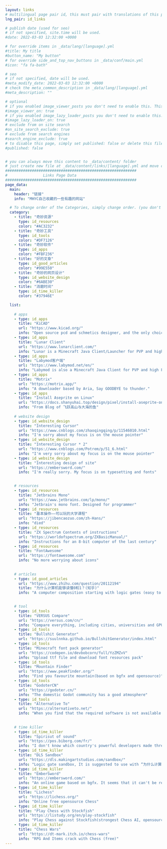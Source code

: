 ```yaml
---
layout: links
# multilingual page pair id, this must pair with translations of this page. (This name must be unique)
lng_pair: id_links

# publish date (used for seo)
# if not specified, site.time will be used.
#date: 2022-03-03 12:32:00 +0000

# for override items in _data/lang/[language].yml
#title: My title
#button_name: "My button"
# for override side_and_top_nav_buttons in _data/conf/main.yml
#icon: "fa fa-bath"

# seo
# if not specified, date will be used.
#meta_modify_date: 2022-03-03 12:32:00 +0000
# check the meta_common_description in _data/lang/[language].yml
#meta_description: ""

# optional
# if you enabled image_viewer_posts you don't need to enable this. This is only if image_viewer_posts = false
#image_viewer_on: true
# if you enabled image_lazy_loader_posts you don't need to enable this. This is only if image_lazy_loader_posts = false
#image_lazy_loader_on: true
# exclude from on site search
#on_site_search_exclude: true
# exclude from search engines
#search_engine_exclude: true
# to disable this page, simply set published: false or delete this file
#published: false


# you can always move this content to _data/content/ folder
# just create new file at _data/content/links/[language].yml and move content below.
###########################################################
#                Links Page Data
###########################################################
page_data:
  main:
    header: "链接"
    info: "MHYC自己收藏的一些有趣的网站"

  # To change order of the Categories, simply change order. (you don't need to change list order.)
  category:
    - title: "奇妙资源"
      type: id_resources
      color: "#AC3232"
    - title: "奇妙工具"
      type: id_tools
      color: "#DF7126"
    - title: "奇妙软件"
      type: id_apps
      color: "#FBF236"
    - title: "好的文章"
      type: id_good_articles
      color: "#99E550"
    - title: "奇妙的网页设计"
      type: id_website_design
      color: "#6ABE30"
    - title: "消磨时间"
      type: id_time_killer
      color: "#37946E"

  list:
  
    # apps
    - type: id_apps
      title: "KiCAD"
      url: "https://www.kicad.org/"
      info: "Open source pcd and schmetics designer, and the only choice on linux."
    - type: id_apps
      title: "Lunar Client"
      url: "https://www.lunarclient.com/"
      info: "Lunar is a Minecraft Java Client/Launcher for PVP and high FPS"
    - type: id_apps
      title: "Labymod客户端"
      url: "https://www.labymod.net/en/"
      info: "Labymod is also a Minecraft Java Client for PVP and high FPS"
    - type: id_apps
      title: "Motrix"
      url: "https://motrix.app/"
      info: "A downloader based by Aria, Say GOODBYE to thunder."
    - type: id_apps
      title: "Install Aseprite on Linux"
      url: "https://docs.shanyuhai.top/design/pixel/install-aseprite-on-linux.html#%E5%AE%89%E8%A3%85"
      info: "From Blog of 飞跃高山与大海的鱼"
    
    # website design
    - type: id_website_design
      title: "Interesting Cursor"
      url: "https://www.cnblogs.com/zhaoqingqing/p/11546010.html"
      info: "I'm sorry about my focus is on the mouse pointer"
    - type: id_website_design
      title: "Interesting Cursor * 2"
      url: "https://www.cnblogs.com/Potrem/p/51_6.html"
      info: "I'm very sorry about my focus is on the mouse pointer"
    - type: id_website_design
      title: "Interesting design of site"
      url: "https://embersword.com/"
      info: "I'm really sorry. My focus is on typesetting and fonts"
      

    # resources
    - type: id_resources
      title: "Jetbrains Mono"
      url: "https://www.jetbrains.com/lp/mono/"
      info: "Jetbrain's mono font. Designed for programmer"
    - type: id_resources
      title: "基本操作——可以玩的大学课程"
      url: "https://jibencaozuo.com/zh-Hans/"
      info: "died"
    - type: id_resources
      title: "ZX Spectrum Contents of instructions"
      url: "https://worldofspectrum.org/ZXBasicManual/"
      info: "Instructions for an 8-bit computer of the last century"
    - type: id_resources
      title: "FontAwesome"
      url: "https://fontawesome.com"
      info: "No more worrying about icons"
    
      
    # articles
    - type: id_good_articles
      url: "https://www.zhihu.com/question/20112194"
      title: "为什么计算机能够读懂0和1？(知乎)"
      info: "A computer composition starting with logic gates (easy to understand)(in Chinese)"
      

    # tool
    - type: id_tools
      title: "VERSUS Compare"
      url: "https://versus.com/cn/"
      info: "Compare everything, including cities, universities and GPUs"
    - type: id_tools
      title: "Bullshit Generator"
      url: "https://suulnnka.github.io/BullshitGenerator/index.html"
    - type: id_tools
      title: "Minecraft font pack generator"
      url: "https://codepen.io/devbobcorn/full/YzZMZvV"
      info: "Upload ttf file and download font resources pack"
    - type: id_tools
      title: "Mountain Finder"
      url: "https://www.peakfinder.org/"
      info: "Find you favourite mountain(based on bgfx and opensource)"
    - type: id_tools
      title: "GodoterCN"
      url: "https://godoter.cn/"
      info: "The domestic Godot community has a good atmosphere"
    - type: id_tools
      title: "Alternative To"
      url: "https://alternativeto.net/"
      info: "When you find that the required software is not available on linux/mac, come here"
      
      
    # time killer
    - type: id_time_killer
      title: "Spirisut of sound"
      url: "https://pos.biborg.com/fr/"
      info: "I don't know which country's powerful developers made three Parkour"
    - type: id_time_killer
      title: "DLS Sandbox"
      url: "https://dls.makingartstudios.com/sandbox/"
      info: "Logic gate sandbox, It is suggested to use with “为什么计算机能够读懂0和1？(知乎)”"
    - type: id_time_killer
      title: "EmberSword"
      url: "https://embersword.com/"
      info: "An online game based on bgfx. It seems that it can't be registered, but the publicity page is very nice"
    - type: id_time_killer
      title: "Lichess"
      url: "https://lichess.org/"
      info: "Online free opensource Chess"
    - type: id_time_killer
      title: "Play Chess with Stockfish"
      url: "https://listudy.org/en/play-stockfish"
      info: "Play Chess against Stockfish(strongest Chess AI, opensource)"
    - type: id_time_killer
      title: "Chess Wars"
      url: "https://dt-mark.itch.io/chess-wars"
      info: "RPG And Items crack with Chess (free)"
---
```


